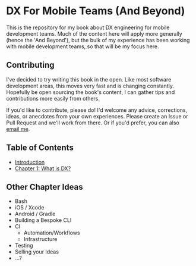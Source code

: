 # DX For Mobile Teams (And Beyond)

This is the repository for my book about DX engineering for mobile development teams. Much of the content here will apply more generally (hence the 'And Beyond'), but the bulk of my experience has been working with mobile development teams, so that will be my focus here.

## Contributing

I've decided to try writing this book in the open. Like most software development areas, this moves very fast and is changing constantly. Hopefully be open sourcing the book's content, I can gather tips and contributions more easily from others.

If you'd like to contribute, please do! I'd welcome any advice, corrections, ideas, or anecdotes from your own experiences. Please create an Issue or Pull Request and we'll work from there. Or if you'd prefer, you can also [email me](mailto:dxbook@hisaac.net).

## Table of Contents

- [Introduction](content/00-introduction.md)
- [Chapter 1: What is DX?](content/01-what-is-dx.md)

## Other Chapter Ideas

- Bash
- iOS / Xcode
- Android / Gradle
- Building a Bespoke CLI
- CI
	- Automation/Workflows
	- Infrastructure
- Testing
- Selling your Ideas
- ...?
